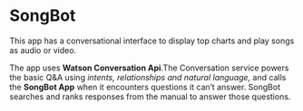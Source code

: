 # SongBot

This app has a conversational interface to display top charts and play songs as audio or video.

The app uses **Watson Conversation Api**.The Conversation service powers the basic Q&A using _intents, relationships and natural language,_ and calls the **SongBot App**  when it encounters questions it can’t answer. SongBot searches and ranks responses from the manual to answer those questions.


